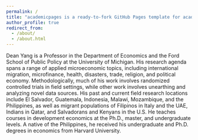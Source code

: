 ```yaml
---
permalink: /
title: "academicpages is a ready-to-fork GitHub Pages template for academic personal websites"
author_profile: true
redirect_from: 
  - /about/
  - /about.html
---
```


Dean Yang is a Professor in the Department of Economics and the Ford School of Public Policy at the University of Michigan. His research agenda spans a range of applied microeconomic topics, including international migration, microfinance, health, disasters, trade, religion, and political economy. Methodologically, much of his work involves randomized controlled trials in field settings, while other work involves unearthing and analyzing novel data sources. His past and current field research locations include El Salvador, Guatemala, Indonesia, Malawi, Mozambique, and the Philippines, as well as migrant populations of Filipinos in Italy and the UAE, Indians in Qatar, and Salvadorans and Kenyans in the U.S. He teaches courses in development economics at the Ph.D., master, and undergraduate levels. A native of the Philippines, he received his undergraduate and Ph.D. degrees in economics from Harvard University.



